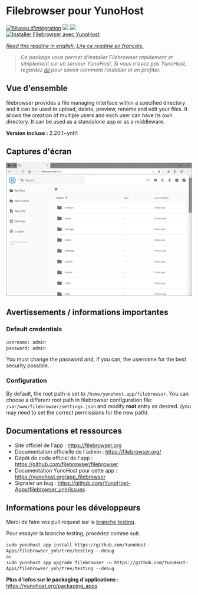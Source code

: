 # Filebrowser pour YunoHost

[![Niveau d'intégration](https://dash.yunohost.org/integration/filebrowser.svg)](https://dash.yunohost.org/appci/app/filebrowser) ![](https://ci-apps.yunohost.org/ci/badges/filebrowser.status.svg) ![](https://ci-apps.yunohost.org/ci/badges/filebrowser.maintain.svg)  
[![Installer Filebrowser avec YunoHost](https://install-app.yunohost.org/install-with-yunohost.svg)](https://install-app.yunohost.org/?app=filebrowser)

*[Read this readme in english.](./README.md)*
*[Lire ce readme en français.](./README_fr.md)*

> *Ce package vous permet d'installer Filebrowser rapidement et simplement sur un serveur YunoHost.
Si vous n'avez pas YunoHost, regardez [ici](https://yunohost.org/#/install) pour savoir comment l'installer et en profiter.*

## Vue d'ensemble

filebrowser provides a file managing interface within a specified directory and it can be used to upload, delete, preview, rename and edit your files. It allows the creation of multiple users and each user can have its own directory. It can be used as a standalone app or as a middleware.


**Version incluse :** 2.20.1~ynh1



## Captures d'écran

![](./doc/screenshots/spaces_-M8KDxOujDoPpJyJJ5_i_uploads_git-blob-9390768b0cbb83b1e7da55c0ae13ecd2d8fcb114_2.PNG)

## Avertissements / informations importantes

### Default credentials

```
username: admin
password: admin
```

You must change the password and, if you can, the username for the best security possible.

### Configuration

By default, the root path is set to `/home/yunohost.app/filebrowser`. You can choose a different root path in filebrowser configuration file: `/var/www/filebrowser/settings.json` and modify **root** entry as desired. (you may need to set the correct permissions for the new path).

## Documentations et ressources

* Site officiel de l'app : https://filebrowser.org
* Documentation officielle de l'admin : https://filebrowser.org/
* Dépôt de code officiel de l'app : https://github.com/filebrowser/filebrowser
* Documentation YunoHost pour cette app : https://yunohost.org/app_filebrowser
* Signaler un bug : https://github.com/YunoHost-Apps/filebrowser_ynh/issues

## Informations pour les développeurs

Merci de faire vos pull request sur la [branche testing](https://github.com/YunoHost-Apps/filebrowser_ynh/tree/testing).

Pour essayer la branche testing, procédez comme suit.
```
sudo yunohost app install https://github.com/YunoHost-Apps/filebrowser_ynh/tree/testing --debug
ou
sudo yunohost app upgrade filebrowser -u https://github.com/YunoHost-Apps/filebrowser_ynh/tree/testing --debug
```

**Plus d'infos sur le packaging d'applications :** https://yunohost.org/packaging_apps